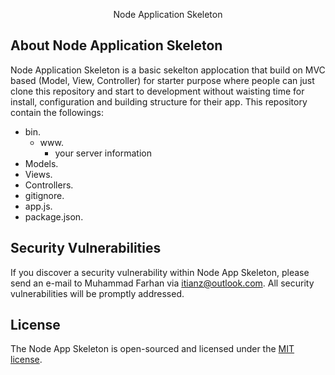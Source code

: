 <p align="center">Node Application Skeleton</p>

## About Node Application Skeleton

Node Application Skeleton is a basic sekelton applocation that build on MVC based (Model, View, Controller) for starter purpose where people can just clone this repository and start to development without waisting time for install, configuration and building structure for their app. This repository contain the followings:

- bin.
    + www.
        * your server information
- Models.
- Views.
- Controllers.
- gitignore.
- app.js.
- package.json.

## Security Vulnerabilities

If you discover a security vulnerability within Node App Skeleton, please send an e-mail to Muhammad Farhan via [itianz@outlook.com](mailto:itianz@outlook.com). All security vulnerabilities will be promptly addressed.

## License

The Node App Skeleton is open-sourced and licensed under the [MIT license](https://opensource.org/licenses/MIT).
